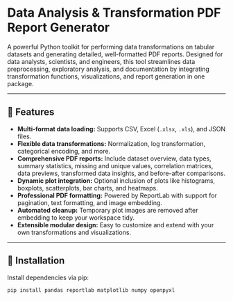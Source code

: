 # Data Analysis & Transformation PDF Report Generator

A powerful Python toolkit for performing data transformations on tabular datasets and generating detailed, well-formatted PDF reports. Designed for data analysts, scientists, and engineers, this tool streamlines data preprocessing, exploratory analysis, and documentation by integrating transformation functions, visualizations, and report generation in one package.

---

## 📌 Features

- **Multi-format data loading:** Supports CSV, Excel (`.xlsx`, `.xls`), and JSON files.
- **Flexible data transformations:** Normalization, log transformation, categorical encoding, and more.
- **Comprehensive PDF reports:** Include dataset overview, data types, summary statistics, missing and unique values, correlation matrices, data previews, transformed data insights, and before-after comparisons.
- **Dynamic plot integration:** Optional inclusion of plots like histograms, boxplots, scatterplots, bar charts, and heatmaps.
- **Professional PDF formatting:** Powered by ReportLab with support for pagination, text formatting, and image embedding.
- **Automated cleanup:** Temporary plot images are removed after embedding to keep your workspace tidy.
- **Extensible modular design:** Easy to customize and extend with your own transformations and visualizations.

---

## 🚀 Installation

Install dependencies via pip:

```bash
pip install pandas reportlab matplotlib numpy openpyxl
